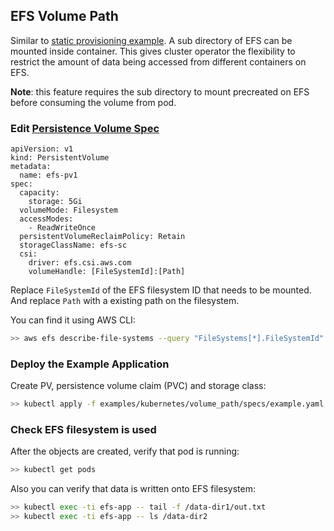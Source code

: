 ## EFS Volume Path
Similar to [static provisioning example](../static_provisioning). A sub directory of EFS can be mounted inside container. This gives cluster operator the flexibility to restrict the amount of data being accessed from different containers on EFS.

**Note**: this feature requires the sub directory to mount precreated on EFS before consuming the volume from pod.

### Edit [Persistence Volume Spec](./specs/example.yaml)
```
apiVersion: v1
kind: PersistentVolume
metadata:
  name: efs-pv1
spec:
  capacity:
    storage: 5Gi
  volumeMode: Filesystem
  accessModes:
    - ReadWriteOnce
  persistentVolumeReclaimPolicy: Retain
  storageClassName: efs-sc
  csi:
    driver: efs.csi.aws.com
    volumeHandle: [FileSystemId]:[Path]
```
Replace `FileSystemId` of the EFS filesystem ID that needs to be mounted. And replace `Path` with a existing path on the filesystem.

You can find it using AWS CLI:
```sh
>> aws efs describe-file-systems --query "FileSystems[*].FileSystemId"
```

### Deploy the Example Application
Create PV, persistence volume claim (PVC) and storage class:
```sh
>> kubectl apply -f examples/kubernetes/volume_path/specs/example.yaml
```

### Check EFS filesystem is used
After the objects are created, verify that pod is running:

```sh
>> kubectl get pods
```

Also you can verify that data is written onto EFS filesystem:

```sh
>> kubectl exec -ti efs-app -- tail -f /data-dir1/out.txt
>> kubectl exec -ti efs-app -- ls /data-dir2
```
